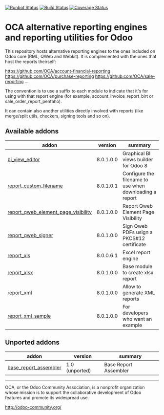 [![Runbot Status](https://runbot.odoo-community.org/runbot/badge/flat/143/8.0.svg)](https://runbot.odoo-community.org/runbot/repo/github-com-oca-reporting-engine-143)
[![Build Status](https://travis-ci.org/OCA/reporting-engine.svg?branch=8.0)](https://travis-ci.org/OCA/reporting-engine)
[![Coverage Status](https://img.shields.io/coveralls/OCA/reporting-engine.svg)](https://coveralls.io/r/OCA/reporting-engine?branch=8.0)

OCA alternative reporting engines and reporting utilities for Odoo
==================================================================

This repository hosts alternative reporting engines to the ones included on Odoo core (RML, QWeb and Webkit). It is complemented with the ones that host the reports theirself:

https://github.com/OCA/account-financial-reporting
https://github.com/OCA/purchase-reporting
https://github.com/OCA/sale-reporting
...

The convention is to use a suffix to each module to indicate that it's for using with that report engine (for example, account_invoice_report_birt or sale_order_report_pentaho).

It can contain also another utilities directly involved with reports (like merge/split utils, checkers, signing tools and so on).

[//]: # (addons)

Available addons
----------------
addon | version | summary
--- | --- | ---
[bi_view_editor](bi_view_editor/) | 8.0.1.0.0 | Graphical BI views builder for Odoo 8
[report_custom_filename](report_custom_filename/) | 8.0.1.0.1 | Configure the filename to use when downloading a report
[report_qweb_element_page_visibility](report_qweb_element_page_visibility/) | 8.0.1.0.0 | Report Qweb Element Page Visibility
[report_qweb_signer](report_qweb_signer/) | 8.0.1.0.0 | Sign Qweb PDFs usign a PKCS#12 certificate
[report_xls](report_xls/) | 8.0.0.6.1 | Excel report engine
[report_xlsx](report_xlsx/) | 8.0.1.0.0 | Base module to create xlsx report
[report_xml](report_xml/) | 8.0.1.0.0 | Allow to generate XML reports
[report_xml_sample](report_xml_sample/) | 8.0.1.0.0 | For developers who want an example


Unported addons
---------------
addon | version | summary
--- | --- | ---
[base_report_assembler](base_report_assembler/) | 1.0 (unported) | Base Report Assembler

[//]: # (end addons)

----

OCA, or the Odoo Community Association, is a nonprofit organization whose 
mission is to support the collaborative development of Odoo features and 
promote its widespread use.

http://odoo-community.org/
